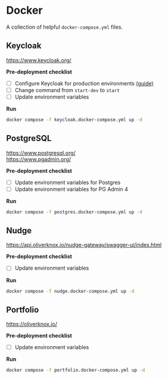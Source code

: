 # Docker

A collection of helpful `docker-compose.yml` files.

## Keycloak

https://www.keycloak.org/

**Pre-deployment checklist**

- [ ] Configure Keycloak for production environments [(guide)](https://www.keycloak.org/server/configuration-production)
- [ ] Change command from `start-dev` to `start`
- [ ] Update environment variables

**Run**

```bash
docker compose -f keycloak.docker-compose.yml up -d
```

## PostgreSQL

https://www.postgresql.org/ <br />
https://www.pgadmin.org/

**Pre-deployment checklist**

- [ ] Update environment variables for Postgres
- [ ] Update environment variables for PG Admin 4

**Run**

```bash
docker compose -f postgres.docker-compose.yml up -d
```

## Nudge

https://api.oliverknox.io/nudge-gateway/swagger-ui/index.html

**Pre-deployment checklist**

- [ ] Update environment variables

**Run**

```bash
docker compose -f nudge.docker-compose.yml up -d
```

## Portfolio

https://oliverknox.io/

**Pre-deployment checklist**

- [ ] Update environment variables

**Run**

```bash
docker compose -f portfolio.docker-compose.yml up -d
```